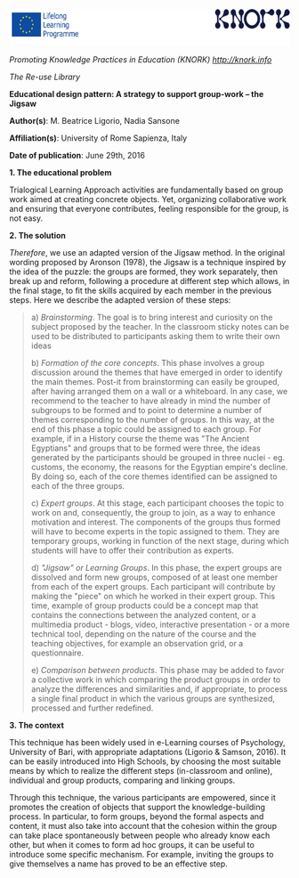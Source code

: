 <img src="images\b5f8a4a310ab1ee3aa1f68c4191c7b2159a270d7/media/image01.png" width="624" height="65" />

*Promoting Knowledge Practices in Education (KNORK) http://knork.info*

*The Re-use Library*

**Educational design pattern: A strategy to support group-work – the Jigsaw**

**Author(s)**: M. Beatrice Ligorio, Nadia Sansone

**Affiliation(s)**: University of Rome Sapienza, Italy

**Date of publication**: June 29th, 2016

**1. The educational problem**

Trialogical Learning Approach activities are fundamentally based on group work aimed at creating concrete objects. Yet, organizing collaborative work and ensuring that everyone contributes, feeling responsible for the group, is not easy.

**2. The solution**

*Therefore*, we use an adapted version of the Jigsaw method. In the original wording proposed by Aronson (1978), the Jigsaw is a technique inspired by the idea of ​​the puzzle: the groups are formed, they work separately, then break up and reform, following a procedure at different step which allows, in the final stage, to fit the skills acquired by each member in the previous steps. Here we describe the adapted version of these steps:

> a) *Brainstorming*. The goal is to bring interest and curiosity on the subject proposed by the teacher. In the classroom sticky notes can be used to be distributed to participants asking them to write their own ideas
>
> b) *Formation of the core concepts*. This phase involves a group discussion around the themes that have emerged in order to identify the main themes. Post-it from brainstorming can easily be grouped, after having arranged them on a wall or a whiteboard. In any case, we recommend to the teacher to have already in mind the number of subgroups to be formed and to point to determine a number of themes corresponding to the number of groups. In this way, at the end of this phase a topic could be assigned to each group. For example, if in a History course the theme was "The Ancient Egyptians" and groups that to be formed were three, the ideas generated by the participants should be grouped in three nuclei - eg. customs, the economy, the reasons for the Egyptian empire's decline. By doing so, each of the core themes identified can be assigned to each of the three groups.
>
> c) *Expert groups*. At this stage, each participant chooses the topic to work on and, consequently, the group to join, as a way to enhance motivation and interest. The components of the groups thus formed will have to become experts in the topic assigned to them. They are temporary groups, working in function of the next stage, during which students will have to offer their contribution as experts.
>
> d) *"Jigsaw" or Learning Groups*. In this phase, the expert groups are dissolved and form new groups, composed of at least one member from each of the expert groups. Each participant will contribute by making the "piece" on which he worked in their expert group. This time, example of group products could be a concept map that contains the connections between the analyzed content, or a multimedia product - blogs, video, interactive presentation - or a more technical tool, depending on the nature of the course and the teaching objectives, for example an observation grid, or a questionnaire.
>
> e) *Comparison between products*. This phase may be added to favor a collective work in which comparing the product groups in order to analyze the differences and similarities and, if appropriate, to process a single final product in which the various groups are synthesized, processed and further redefined.

**3. The context**

This technique has been widely used in e-Learning courses of Psychology, University of Bari, with appropriate adaptations (Ligorio & Samson, 2016). It can be easily introduced into High Schools, by choosing the most suitable means by which to realize the different steps (in-classroom and online), individual and group products, comparing and linking groups.

Through this technique, the various participants are empowered, since it promotes the creation of objects that support the knowledge-building process. In particular, to form groups, beyond the formal aspects and content, it must also take into account that the cohesion within the group can take place spontaneously between people who already know each other, but when it comes to form ad hoc groups, it can be useful to introduce some specific mechanism. For example, inviting the groups to give themselves a name has proved to be an effective step.
